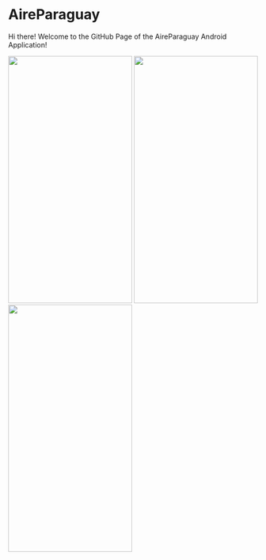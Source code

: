 # AireParaguay

Hi there! Welcome to the GitHub Page of the AireParaguay Android Application! 

<img src = "https://user-images.githubusercontent.com/77937577/128277082-edc563d7-fc62-43c3-8153-b40594681fa0.png" width = "250" height = "500">
<img src = "https://user-images.githubusercontent.com/77937577/128277083-94b98d0c-ac66-4f0c-8769-dc8e8899d9e7.png" width = "250" height = "500">
<img src = "https://user-images.githubusercontent.com/77937577/128277084-5a10c64f-3e30-468f-8d51-196f2f75da89.png" width = "250" height = "500">

